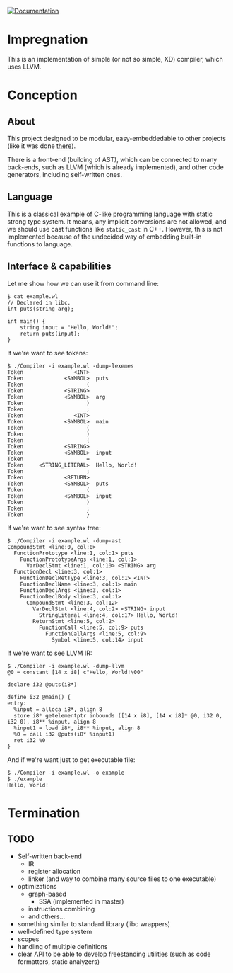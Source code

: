 [![Documentation](https://img.shields.io/badge/docs-doxygen-blue.svg)](https://epoll-reactor.github.io/weak_compiler/index.html)

# Impregnation
This is an implementation of simple (or not so simple, XD) compiler,
which uses LLVM.

# Conception

## About

This project designed to be modular, easy-embeddedable to other projects
(like it was done [there](https://github.com/epoll-reactor/algorithm_bot/blob/master/bot/src/modules/compiler.cpp)).

There is a front-end (building of AST), which can be connected to many back-ends,
such as LLVM (which is already implemented), and other code generators, including
self-written ones.

## Language

This is a classical example of C-like programming language with static strong
type system. It means, any implicit conversions are not allowed, and we should
use cast functions like `static_cast` in C++. However, this is not implemented
because of the undecided way of embedding built-in functions to language.

## Interface & capabilities

Let me show how we can use it from command line:
```
$ cat example.wl
// Declared in libc.
int puts(string arg);

int main() {
	string input = "Hello, World!";
	return puts(input);
}
```
If we're want to see tokens:
```
$ ./Compiler -i example.wl -dump-lexemes
Token                <INT>  
Token             <SYMBOL>  puts
Token                    (  
Token             <STRING>  
Token             <SYMBOL>  arg
Token                    )  
Token                    ;  
Token                <INT>  
Token             <SYMBOL>  main
Token                    (  
Token                    )  
Token                    {  
Token             <STRING>  
Token             <SYMBOL>  input
Token                    =  
Token     <STRING_LITERAL>  Hello, World!
Token                    ;  
Token             <RETURN>  
Token             <SYMBOL>  puts
Token                    (  
Token             <SYMBOL>  input
Token                    )  
Token                    ;  
Token                    }
```
If we're want to see syntax tree:
```
$ ./Compiler -i example.wl -dump-ast
CompoundStmt <line:0, col:0>
  FunctionPrototype <line:1, col:1> puts
    FunctionPrototypeArgs <line:1, col:1>
      VarDeclStmt <line:1, col:10> <STRING> arg
  FunctionDecl <line:3, col:1>
    FunctionDeclRetType <line:3, col:1> <INT>
    FunctionDeclName <line:3, col:1> main
    FunctionDeclArgs <line:3, col:1>
    FunctionDeclBody <line:3, col:1>
      CompoundStmt <line:3, col:12>
        VarDeclStmt <line:4, col:2> <STRING> input
          StringLiteral <line:4, col:17> Hello, World!
        ReturnStmt <line:5, col:2>
          FunctionCall <line:5, col:9> puts
            FunctionCallArgs <line:5, col:9>
              Symbol <line:5, col:14> input
```
If we're want to see LLVM IR:
```
$ ./Compiler -i example.wl -dump-llvm
@0 = constant [14 x i8] c"Hello, World!\00"

declare i32 @puts(i8*)

define i32 @main() {
entry:
  %input = alloca i8*, align 8
  store i8* getelementptr inbounds ([14 x i8], [14 x i8]* @0, i32 0, i32 0), i8** %input, align 8
  %input1 = load i8*, i8** %input, align 8
  %0 = call i32 @puts(i8* %input1)
  ret i32 %0
}
```
And if we're want just to get executable file:
```
$ ./Compiler -i example.wl -o example
$ ./example
Hello, World!
```

# Termination

## TODO
* Self-written back-end
  * IR
  * register allocation
  * linker (and way to combine many source files to one executable)
* optimizations
  * graph-based
    * SSA (implemented in master)
  * instructions combining
  * and others...
* something similar to standard library (libc wrappers)
* well-defined type system
* scopes
* handling of multiple definitions
* clear API to be able to develop freestanding utilities (such as code formatters, static analyzers)
